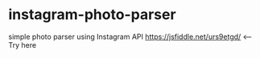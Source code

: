 # instagram-photo-parser
simple photo parser using Instagram API
https://jsfiddle.net/urs9etgd/   <--Try here
